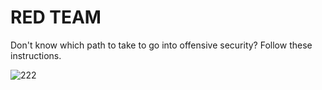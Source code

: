 # RED TEAM

Don't know which path to take to go into offensive security? Follow these instructions.


![222](https://github.com/user-attachments/assets/04e28c9f-2c7a-4da4-af62-a708be162f99)
